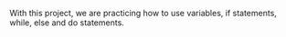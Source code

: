 With this project, we are practicing how to use variables, if statements, while, else and do statements.
